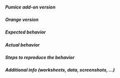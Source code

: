<!--
This is an issue template. Please fill in the relevant details in the
sections below.
-->

##### Pumice add-on version
<!-- From menu _Options→Add-ons→Orange3-Educational_ -->


##### Orange version
<!-- From menu _Help→About→Version_ or code `Orange.version.full_version` -->


##### Expected behavior



##### Actual behavior



##### Steps to reproduce the behavior



##### Additional info (worksheets, data, screenshots, ...)



